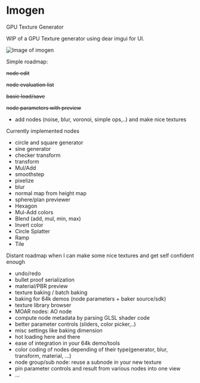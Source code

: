 # Imogen
GPU Texture Generator

WIP of a GPU Texture generator using dear imgui for UI.

![Image of imogen](https://i.imgur.com/iQxLNEC.png)

Simple roadmap:

~~node edit~~

~~node evaluation list~~

~~basic load/save~~

~~node parameters with preview~~

- add nodes (noise, blur, voronoi, simple ops,..) and make nice textures

Currently implemented nodes
- circle and square generator
- sine generator
- checker transform
- transform
- Mul/Add
- smoothstep
- pixelize
- blur
- normal map from height map
- sphere/plan previewer
- Hexagon
- Mul-Add colors
- Blend (add, mul, min, max)
- Invert color
- Circle Splatter
- Ramp
- Tile

Distant roadmap when I can make some nice textures and get self confident enough 
- undo/redo
- bullet proof serialization
- material/PBR preview
- texture baking / batch baking
- baking for 64k demos (node parameters + baker source/sdk)
- texture library browser
- MOAR nodes: AO node
- compute node metadata by parsing GLSL shader code
- better parameter controls (sliders, color picker,..)
- misc settings like baking dimension
- hot loading here and there
- ease of integration in your 64k demo/tools
- color coding of nodes depending of their type(generator, blur, transform, material, ...)
- node group/sub node: reuse a subnode in your new texture
- pin parameter controls and result from various nodes into one view
- ...
